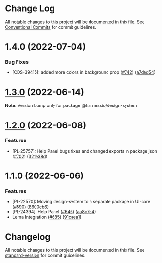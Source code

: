# Change Log

All notable changes to this project will be documented in this file.
See [Conventional Commits](https://conventionalcommits.org) for commit guidelines.

# 1.4.0 (2022-07-04)


### Bug Fixes

* [CDS-39415]: added more colors in background prop ([#742](https://github.com/harness/uicore/issues/742)) ([a7ded54](https://github.com/harness/uicore/commit/a7ded54909efca0a3e71d223e5e1f57d1e2d84fd))





# [1.3.0](https://github.com/harness/uicore/compare/@harnessio/design-system@1.2.0...@harnessio/design-system@1.3.0) (2022-06-14)

**Note:** Version bump only for package @harnessio/design-system





# [1.2.0](https://github.com/harness/uicore/compare/@harnessio/design-system@1.1.0...@harnessio/design-system@1.2.0) (2022-06-08)


### Features

* [PL-25757]: Help Panel bugs fixes and changed exports in package json ([#702](https://github.com/harness/uicore/issues/702)) ([321e38d](https://github.com/harness/uicore/commit/321e38dc9b3399e1fa760ae07288ea18461e8cee))





# 1.1.0 (2022-06-06)


### Features

* [PL-22570]: Moving design-system to a separate package in UI-core ([#590](https://github.com/harness/uicore/issues/590)) ([8600cb6](https://github.com/harness/uicore/commit/8600cb6aa9d24531f1518b326abe2b2fe2440b98))
* [PL-24394]: Help Panel ([#646](https://github.com/harness/uicore/issues/646)) ([aa8c7e4](https://github.com/harness/uicore/commit/aa8c7e44d75b409ac9ea46b2538a78a2c8f291ad))
* Lerna Integration ([#685](https://github.com/harness/uicore/issues/685)) ([91caea1](https://github.com/harness/uicore/commit/91caea18921ec01266eb37b83d023612f9b41649))





# Changelog

All notable changes to this project will be documented in this file. See [standard-version](https://github.com/conventional-changelog/standard-version) for commit guidelines.

